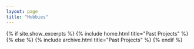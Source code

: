 ```yaml
---
layout: page
title: "Hobbies"
---
```



{% if site.show_excerpts %}
  {% include home.html title="Past Projects" %}
{% else %}
  {% include archive.html title="Past Projects" %}
{% endif %}
